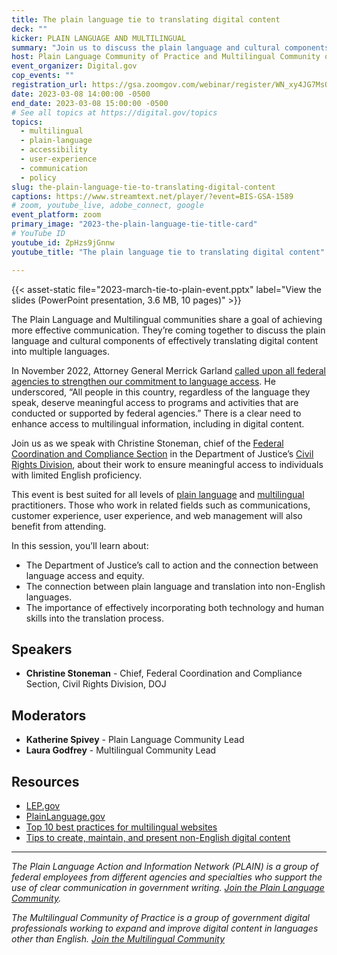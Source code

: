 ```yaml
---
title: The plain language tie to translating digital content
deck: ""
kicker: PLAIN LANGUAGE AND MULTILINGUAL
summary: "Join us to discuss the plain language and cultural components of effectively translating digital content into multiple languages."
host: Plain Language Community of Practice and Multilingual Community of Practice
event_organizer: Digital.gov
cop_events: ""
registration_url: https://gsa.zoomgov.com/webinar/register/WN_xy4JG7MsQIecNXA-arLz9w
date: 2023-03-08 14:00:00 -0500
end_date: 2023-03-08 15:00:00 -0500
# See all topics at https://digital.gov/topics
topics:
  - multilingual
  - plain-language
  - accessibility
  - user-experience
  - communication
  - policy
slug: the-plain-language-tie-to-translating-digital-content
captions: https://www.streamtext.net/player/?event=BIS-GSA-1589
# zoom, youtube_live, adobe_connect, google
event_platform: zoom
primary_image: "2023-the-plain-language-tie-title-card"
# YouTube ID
youtube_id: ZpHzs9jGnnw
youtube_title: "The plain language tie to translating digital content"

---
```


{{< asset-static file="2023-march-tie-to-plain-event.pptx" label="View the slides (PowerPoint presentation, 3.6 MB, 10 pages)" >}}

The Plain Language and Multilingual communities share a goal of achieving more effective communication. They’re coming together to discuss the plain language and cultural components of effectively translating digital content into multiple languages.

In November 2022, Attorney General Merrick Garland [called upon all federal agencies to strengthen our commitment to language access](https://www.justice.gov/opa/pr/attorney-general-merrick-garland-issues-memorandum-improve-access-services-people-limited). He underscored, “All people in this country, regardless of the language they speak, deserve meaningful access to programs and activities that are conducted or supported by federal agencies.” There is a clear need to enhance access to multilingual information, including in digital content.

Join us as we speak with Christine Stoneman, chief of the [Federal Coordination and Compliance Section](https://www.justice.gov/crt/fcs) in the Department of Justice’s [Civil Rights Division](https://www.justice.gov/crt), about their work to ensure meaningful access to individuals with limited English proficiency.

This event is best suited for all levels of [plain language](https://digital.gov/topics/plain-language/) and [multilingual](https://digital.gov/topics/multilingual/) practitioners. Those who work in related fields such as communications, customer experience, user experience, and web management will also benefit from attending.

In this session, you’ll learn about:

* The Department of Justice’s call to action and the connection between language access and equity.
* The connection between plain language and translation into non-English languages.
* The importance of effectively incorporating both technology and human skills into the translation process.

## Speakers

* **Christine Stoneman** - Chief, Federal Coordination and Compliance Section, Civil Rights Division, DOJ

## Moderators

* **Katherine Spivey** - Plain Language Community Lead
* **Laura Godfrey** - Multilingual Community Lead

## Resources

* [LEP.gov](https://www.lep.gov/)
* [PlainLanguage.gov](https://www.plainlanguage.gov/)
* [Top 10 best practices for multilingual websites](https://digital.gov/resources/top-10-best-practices-for-multilingual-websites/)
* [Tips to create, maintain, and present non-English digital content](https://digital.gov/2022/05/23/10-tips-to-create-maintain-and-present-non-english-digital-content-a-qa-with-michael-mule/)

---

*The Plain Language Action and Information Network (PLAIN) is a group of federal employees from different agencies and specialties who support the use of clear communication in government writing. [Join the Plain Language Community](https://digital.gov/communities/plain-language/).*

*The Multilingual Community of Practice is a group of government digital professionals working to expand and improve digital content in languages other than English. [Join the Multilingual Community](https://digital.gov/communities/multilingual/)* 
